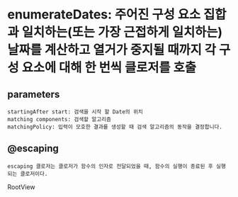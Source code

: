 # enumerateDates: 주어진 구성 요소 집합과 일치하는(또는 가장 근접하게 일치하는) 날짜를 계산하고 열거가 중지될 때까지 각 구성 요소에 대해 한 번씩 클로저를 호출

## parameters
	startingAfter start: 검색을 시작 할 Date의 위치
	matching components: 검색할 알고리즘
	matchingPolicy: 입력이 모호한 결과를 생성할 때 검색 알고리즘의 동작을 결정합니다.
## @escaping
	escaping 클로저는 클로저가 함수의 인자로 전달되었을 때, 함수의 실행이 종료된 후 실행되는 클로저이다.

RootView
